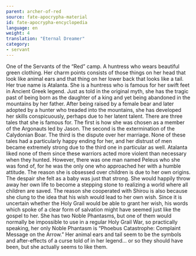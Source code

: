 ```yaml
---
parent: archer-of-red
source: fate-apocrypha-material
id: fate-apocrypha-encyclopedia
language: en
weight: 4
translation: "Eternal Dreamer"
category:
- servant
---
```


One of the Servants of the “Red” camp. A huntress who wears beautiful green clothing. Her charm points consists of those things on her head that look like animal ears and that thing on her lower back that looks like a tail.
Her true name is Atalanta. She is a huntress who is famous for her swift feet in Ancient Greek legend. Just as told in the original myth, she has the tragic past of being born as the daughter of a king and yet being abandoned in the mountains by her father. After being raised by a female bear and later adopted by a hunter who treaded into the mountains, she has developed her skills conspicuously, perhaps due to her latent talent.
There are three tales that she is famous for. The first is how she was chosen as a member of the Argonauts led by Jason.
The second is the extermination of the Calydonian Boar. The third is the dispute over her marriage. None of these tales had a particularly happy ending for her, and her distrust of men became extremely strong due to the third one in particular as well.
Atalanta liked none of them since these warriors acted more violent than necessary when they hunted. However, there was one man named Peleus who she was fond of, for he was the only one who approached her with a humble attitude.
The reason she is obsessed over children is due to her own origins. The despair she felt as a baby was just that strong. She would happily throw away her own life to become a stepping stone to realizing a world where all children are saved.
The reason she cooperated with Shirou is also because she clung to the idea that his wish would lead to her own wish. Since it is uncertain whether the Holy Grail would be able to grant her wish, his words which spoke of a clear form of salvation might have seemed just like the gospel to her.
She has two Noble Phantasms, but one of them would normally be impossible to use in a regular Holy Grail War, so practically speaking, her only Noble Phantasm is “Phoebus Catastrophe: Complaint Message on the Arrow.”
Her animal ears and tail seem to be the symbols and after-effects of a curse told of in her legend… or so they should have been, but she actually seems to like them.
